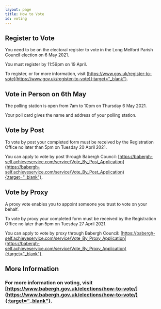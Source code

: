 ```yaml
---
layout: page
title: How to Vote
id: voting
---
```

Register to Vote
----------------

You need to be on the electoral register to vote in the Long Melford Parish Council election on 6 May 2021.

You must register by 11:59pm on 19 April.

To register, or for more information, visit [https://www.gov.uk/register-to-vote](https://www.gov.uk/register-to-vote){:target="_blank"}.

Vote in Person on 6th May
-------------------------

The polling station is open from 7am to 10pm on Thursday 6 May 2021.

Your poll card gives the name and address of your polling station.

Vote by Post
------------

To vote by post your completed form must be received by the Registration Office no later than 5pm on Tuesday 20 April 2021.

You can apply to vote by post through Babergh Council: [https://babergh-self.achieveservice.com/service/Vote_By_Post_Application](https://babergh-self.achieveservice.com/service/Vote_By_Post_Application){:target="_blank"}.

Vote by Proxy
-------------

A proxy vote enables you to appoint someone you trust to vote on your behalf.

To vote by proxy your completed form must be received by the Registration Office no later than 5pm on Tuesday 27 April 2021.

You can apply to vote by proxy through Babergh Council: [https://babergh-self.achieveservice.com/service/Vote_By_Proxy_Application](https://babergh-self.achieveservice.com/service/Vote_By_Proxy_Application){:target="_blank"}.

More Information
----------------

### For more information on voting, visit [https://www.babergh.gov.uk/elections/how-to-vote/](https://www.babergh.gov.uk/elections/how-to-vote/){:target="_blank"}.